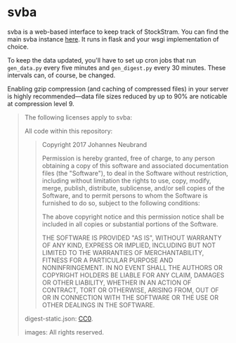 # svba

svba is a web-based interface to keep track of StockStram. You can find the main
svba instance [here](https://svba.null.ist). It runs in flask and your wsgi
implementation of choice.

To keep the data updated, you'll have to set up cron jobs that run `gen_data.py`
every five minutes and `gen_digest.py` every 30 minutes. These intervals can,
of course, be changed.

Enabling gzip compression (and caching of compressed files) in your server is
highly recommended—data file sizes reduced by up to 90% are noticable at
compression level 9.


>The following licenses apply to svba:
>
>All code within this repository:
>
>>Copyright 2017 Johannes Neubrand
>>
>>Permission is hereby granted, free of charge, to any person obtaining a copy of this software and associated documentation files (the "Software"), to deal in the Software without restriction, including without limitation the rights to use, copy, modify, merge, publish, distribute, sublicense, and/or sell copies of the Software, and to permit persons to whom the Software is furnished to do so, subject to the following conditions:
>>
>>The above copyright notice and this permission notice shall be included in all copies or substantial portions of the Software.
>>
>>THE SOFTWARE IS PROVIDED "AS IS", WITHOUT WARRANTY OF ANY KIND, EXPRESS OR IMPLIED, INCLUDING BUT NOT LIMITED TO THE WARRANTIES OF MERCHANTABILITY, FITNESS FOR A PARTICULAR PURPOSE AND NONINFRINGEMENT. IN NO EVENT SHALL THE AUTHORS OR COPYRIGHT HOLDERS BE LIABLE FOR ANY CLAIM, DAMAGES OR OTHER LIABILITY, WHETHER IN AN ACTION OF CONTRACT, TORT OR OTHERWISE, ARISING FROM, OUT OF OR IN CONNECTION WITH THE SOFTWARE OR THE USE OR OTHER DEALINGS IN THE SOFTWARE.
>
>digest-static.json: [CC0](https://creativecommons.org/choose/zero/).
>
>images: All rights reserved.
